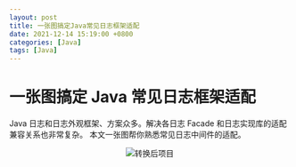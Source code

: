 ```yaml
---
layout: post
title: 一张图搞定Java常见日志框架适配
date: 2021-12-14 15:19:00 +0800
categories: [Java]
tags: [Java]
---
```


# 一张图搞定 Java 常见日志框架适配

Java 日志和日志外观框架、方案众多。解决各日志 Facade 和日志实现库的适配兼容关系也非常复杂。
本文一张图帮你熟悉常见日志中间件的适配。

<div align="center"><img src="{{site.baseurl}}images/{{page.date | date: "%Y-%m"}}/1.png" alt="转换后项目"/></div>
